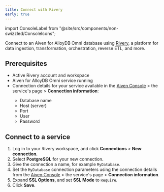 ```yaml
---
title: Connect with Rivery
early: true
---
```


import ConsoleLabel from "@site/src/components/non-swizzled/ConsoleIcons";

Connect to an Aiven for AlloyDB Omni database using [Rivery](https://rivery.io/), a platform for data ingestion, transformation, orchestration, reverse ETL, and more.

## Prerequisites

- Active Rivery account and workspace
- Aiven for AlloyDB Omni service running
- Connection details for your service available in the
  [Aiven Console](https://console.aiven.io) > the service's <ConsoleLabel name="overview"/>
  page > **Connection information**:
    - Database name
    - Host (server)
    - Port
    - User
    - Password

## Connect to a service

1. Log in to your Rivery workspace, and click **Connections** > **New connection**.
1. Select **PostgreSQL** for your new connection.
1. Give the connection a name, for example `MyDatabase`.
1. Set the `MyDatabase` connection parameters using the connection details from the
   [Aiven Console](https://console.aiven.io) > the service's
   <ConsoleLabel name="overview"/> page > **Connection information**.
1. Expand **SSL Options**, and set **SSL Mode** to `Require`.
1. Click **Save**.
